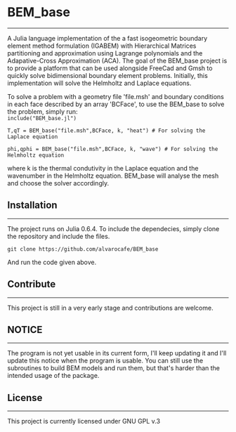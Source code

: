 # BEM_base
---
A Julia language implementation of the a fast isogeometric boundary element method formulation (IGABEM) with Hierarchical Matrices partitioning and approximation using Lagrange polynomials and the Adapative-Cross Approximation (ACA). 
The goal of the BEM_base project is to provide a platform that can be used alongside FreeCad and Gmsh to quickly solve bidimensional boundary element problems.
Initially, this implementation will solve the Helmholtz and Laplace equations.

To solve a problem with a geometry file 'file.msh' and boundary conditions in each face described by an array 'BCFace', to use the BEM_base to solve the problem, simply run:  
    `include("BEM_base.jl")`

    T,qT = BEM_base("file.msh",BCFace, k, "heat") # For solving the Laplace equation

    phi,qphi = BEM_base("file.msh",BCFace, k, "wave") # For solving the Helmholtz equation

where k is the thermal condutivity in the Laplace equation and the wavenumber in the Helmholtz equation.
BEM_base will analyse the mesh and choose the solver accordingly.

## Installation
---
The project runs on Julia 0.6.4. To include the dependecies, simply clone the repository and include the files.  

    git clone https://github.com/alvarocafe/BEM_base
And run the code given above.

## Contribute
---
This project is still in a very early stage and contributions are welcome.

## NOTICE
---
The program is not yet usable in its current form, I'll keep updating it and I'll update this notice when the program is usable. You can still use the subroutines to build BEM models and run them, but that's harder than the intended usage of the package. 

## License
---
This project is currently licensed under GNU GPL v.3
